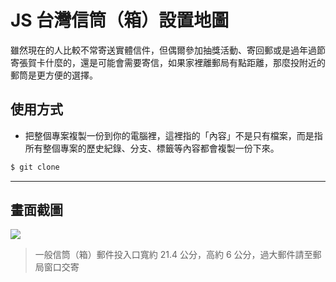 # JS 台灣信筒（箱）設置地圖

雖然現在的人比較不常寄送實體信件，但偶爾參加抽獎活動、寄回郵或是過年過節寄張賀卡什麼的，還是可能會需要寄信，如果家裡離郵局有點距離，那麼投附近的郵筒是更方便的選擇。

## 使用方式
- 把整個專案複製一份到你的電腦裡，這裡指的「內容」不是只有檔案，而是指所有整個專案的歷史紀錄、分支、標籤等內容都會複製一份下來。
```sh
$ git clone
```

----

## 畫面截圖
![](https://i.imgur.com/PraItrD.png)
> 一般信筒（箱）郵件投入口寬約 21.4 公分，高約 6 公分，過大郵件請至郵局窗口交寄

